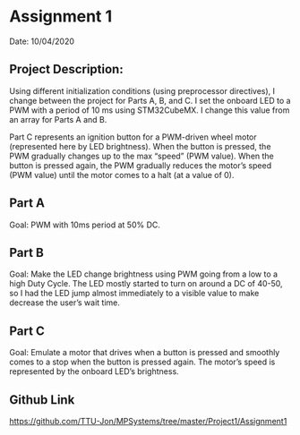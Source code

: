 # Assignment 1

Date: 10/04/2020


## Project Description:

Using different initialization conditions (using preprocessor directives), I change between the project for
Parts A, B, and C. I set the onboard LED to a PWM with a period of 10 ms using STM32CubeMX. I change
this value from an array for Parts A and B.

Part C represents an ignition button for a PWM-driven wheel motor (represented here by LED
brightness). When the button is pressed, the PWM gradually changes up to the max “speed” (PWM
value). When the button is pressed again, the PWM gradually reduces the motor’s speed (PWM value)
until the motor comes to a halt (at a value of 0).

## Part A
Goal: PWM with 10ms period at 50% DC.

## Part B
Goal: Make the LED change brightness using PWM going from a low to a high Duty Cycle. The LED mostly
started to turn on around a DC of 40-50, so I had the LED jump almost immediately to a visible value to
make decrease the user’s wait time.

## Part C
Goal: Emulate a motor that drives when a button is pressed and smoothly comes to a stop when the
button is pressed again. The motor’s speed is represented by the onboard LED’s brightness.

## Github Link
https://github.com/TTU-Jon/MPSystems/tree/master/Project1/Assignment1

